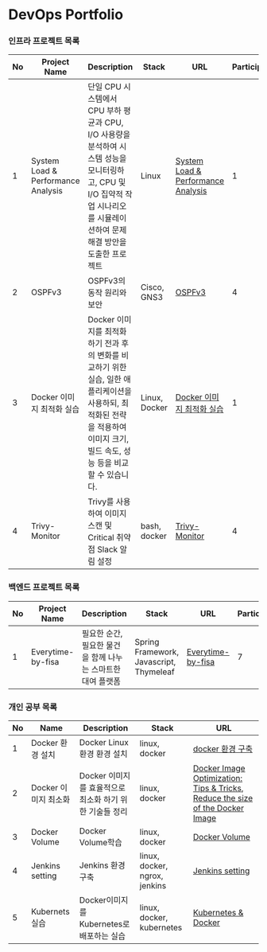 # DevOps Portfolio 

### 인프라 프로젝트 목록
| No   | Project Name    | Description                          | Stack              | URL|Participants|
|------|-----------------|--------------------------------------|--------------------|----|------|
| 1    |System Load & Performance Analysis    | 단일 CPU 시스템에서 CPU 부하 평균과 CPU, I/O 사용량을 분석하여 시스템 성능을 모니터링하고, CPU 및 I/O 집약적 작업 시나리오를 시뮬레이션하여 문제 해결 방안을 도출한 프로젝트      | Linux  |[System Load & Performance Analysis](https://github.com/seungji2001/WooriFISA/blob/e39cbfc9400a62bc2bea8877fc5e278a4b9e465d/%EC%8B%9C%EC%8A%A4%ED%85%9C%20%EB%B6%80%ED%95%98%20%EB%B0%8F%20CPU%20%EC%83%81%ED%83%9C%20%EB%AA%A8%EB%8B%88%ED%84%B0%EB%A7%81.md) |1|
| 2 | OSPFv3 | OSPFv3의 동작 원리와 보안 | Cisco, GNS3 | [OSPFv3](https://www.canva.com/design/DAGQT7NObk8/aHSJaPEUMAkt-gZgbtsktQ/edit?utm_content=DAGQT7NObk8&utm_campaign=designshare&utm_medium=link2&utm_source=sharebutton)|4|
| 3|Docker 이미지 최적화 실습  |Docker 이미지를 최적화하기 전과 후의 변화를 비교하기 위한 실습, 일한 애플리케이션을 사용하되, 최적화된 전략을 적용하여 이미지 크기, 빌드 속도, 성능 등을 비교할 수 있습니다. | Linux, Docker | [Docker 이미지 최적화 실습](https://github.com/seungji2001/DevPortfolio/blob/ed5fa6db9defec121828b9b9fd7dddead045dafa/DevOps/Hands-On%20Project%3A%20Reducing%20Docker%20Image%20Size%20for%20Optimal%20Performance.md) |1|
|4| Trivy-Monitor | Trivy를 사용하여 이미지 스캔 및 Critical 취약점 Slack 알림 설정|bash, docker |[Trivy-Monitor](https://github.com/seungji2001/Trivy-Monitor/tree/main)|4|

### 백엔드 프로젝트 목록
| No   | Project Name    | Description                          | Stack              | URL|Participants|
|------|-----------------|--------------------------------------|--------------------|----|------|
| 1    |Everytime-by-fisa    |  필요한 순간, 필요한 물건을 함께 나누는 스마트한 대여 플랫폼    | Spring Framework, Javascript, Thymeleaf  |[Everytime-by-fisa](https://github.com/seungji2001/Everytime-by-fisa) |7|

### 개인 공부 목록
| No   | Name    | Description                          | Stack              | URL|
|------|-----------------|--------------------------------------|--------------------|---|
|  1   |  Docker 환경 설치  | Docker Linux환경 환경 설치     | linux, docker  |[docker 환경 구축](https://github.com/seungji2001/DevPortfolio/blob/b054442eea22aa3da34c309eec2f820b6b7b1860/DevOps/Docker.md)|
|2|Docker 이미지 최소화| Docker 이미지를 효율적으로 최소화 하기 위한 기술들 정리 | linux, docker | [Docker Image Optimization: Tips & Tricks](https://github.com/seungji2001/DevPortfolio/blob/ec947ec5b76772a08a15f2eea7a741a045aff157/Article/Docker%20Image%20Optimization%20Made%20Simple.md), [Reduce the size of the Docker Image](https://github.com/seungji2001/DevPortfolio/blob/fd545732b27c990c96e3a3e3600c5f0a49bc35a9/Article/Minimize%20Docker%20Image%20Size.md)|
|3|Docker Volume| Docker Volume학습 | linux, docker|[Docker Volume](https://github.com/seungji2001/DevPortfolio/blob/144da72dce815aa2db09d7ed68e3fe952eea44f5/DevOps/Volume%EC%9D%98%20%EC%82%AC%EC%9A%A9.md)|
|4|Jenkins setting| Jenkins 환경 구축 | linux, docker, ngrox, jenkins|[Jenkins setting](https://github.com/seungji2001/fisatest)|
|5|Kubernets 실습|Docker이미지를 Kubernetes로 배포하는 실습 | linux, docker, kubernetes|[Kubernetes & Docker](https://github.com/seungji2001/DevPortfolio/blob/62a330901021457e2515fac58f19f41405abc5a5/DevOps/Docker%20%EC%9D%B4%EB%AF%B8%EC%A7%80%20Kubernetes%EB%A1%9C%20%EB%B0%B0%ED%8F%AC%ED%95%98%EB%8A%94%20%EC%8B%A4%EC%8A%B5.md)|
